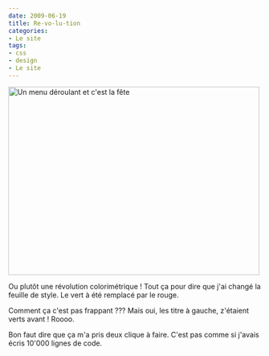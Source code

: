 ```yaml
---
date: 2009-06-19
title: Re-vo-lu-tion
categories:
- Le site
tags:
- css
- design
- Le site
---
```

<img class="alignnone size-medium wp-image-1278" title="Un menu déroulant et c'est la fête" src="https://dlgjp9x71cipk.cloudfront.net/2009/06/tarski-500x375.jpg" alt="Un menu déroulant et c'est la fête" width="500" height="375" />

Ou plutôt une révolution colorimétrique !
Tout ça pour dire que j'ai changé la feuille de style. Le vert à été remplacé par le rouge.

Comment ça c'est pas frappant ??? Mais oui, les titre à gauche, z'étaient verts avant ! Roooo.

Bon faut dire que ça m'a pris deux clique à faire. C'est pas comme si j'avais écris 10'000 lignes de code.
